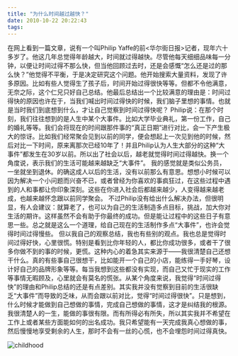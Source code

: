 ```yaml
---
title: "为什么时间越过越快？"
date: 2010-10-22 20:22:43
tags:
---
```


在网上看到一篇文章，说有一个叫Philip Yaffe的前<华尔街日报>记者，现年六十多岁了。他这几年总觉得年龄越大，时间就过得越快。尽管他每天细细品味每一分钟，以便让时间过得不那么快，但当他回顾过去时，还是会感慨“怎么还是过的那么快？”他觉得不平衡，于是决定研究这个问题。他开始搜索大量资料，发现了许多原因。比如有些人觉得生了孩子后，时间开始过得很快等等。但都不令他满意，无奈之际，这个仁兄只好自己总结。他最后总结出一个比较满意的理由是：时间过得快的原因也许在于，当我们喊出时间过得快的时候，我们脑子里想的事情。也就是当时我们到底想到什么，才让自己觉察到时间过得快呢？ Philip说：在那个时刻，我们往往想到的是人生中某个大事件。比如大学毕业典礼，第一份工作，自己的婚礼等等。我们会将现在的时间跟那件事的“真正日期”进行对比，会一下产生极大的惊讶。比如我们经常聚会见到以前的同学，便会想起上一次见到他的时候，然后对比一下时间，原来离那次已经10年了！并且Philip认为人生大部分的这种“大事件”都发生在30岁以前。所以出了社会以后，越老就觉得时间过得越快。换一个角度说，表示我们的生活可能越来越缺乏“大事件”。 我的感觉就是类似公务员，一坐就坐到退休。的确这成人以后的生活，没有以前那么有意思。想想小时候可以因为解决一个小问题而兴奋不已，或者曾经为你喜欢的事疯狂过，在这些过程中遇到的人和事都让你印象深刻。这些在你进入社会后都越来越少，人变得越来越老成，也越来越怀念跟以前同学聚会。 不过Philip没有给出什么解决办法，但很明显，有人会建议：就算老了，也可以为自己的生活制造多点目标，挑战，加大你对生活的期许。这样虽然不会有助于你最终的成功。但是能让过程中的这些日子有意思一些。总之就是这么一个道理，给自己现在的生活制作多点“大事件”，也许会觉得时间过得慢些。 但以我自己的观察总结，我也有些别的观点。我也总是觉得时间过得好快，心里很慌。特别是看到比你年轻的人，都比你成功很多，或者干了很多你做不到的事的时候，更慌。这种内心的着急其实来源于——我很清楚自己还想干什么。真的有些事自己很想干，比如能开一个自己的小店，能练得一手好琴，设计好自己的品牌形象等等。每当我想到这些都没有实现，而自己又忙于现实的工作等事情无暇顾及，心里就会有莫名的慌张。从某个角度来说，我觉得“时间过得快”的理由和Philip总结的还是有点差别。其实我并没有觉察到目前的生活很缺乏“大事件”而导致的乏味，从而会跟以前对比，觉得“时间过得很快”。只是想到，什么时候才能做到自己想做的事情，完成自己想做的事情，这才是纠结我的根源。 我很清楚人的一生，能做的事很有限。而有所得必有所失，所以其实我并不希望在工作上或者某些方面能如何的出名成功。我只希望能有一天完成我真心想做的事，然后慢慢地享受剩余的人生，那时不会有一丝的心慌，也不会埋怨时间过得真快。 

![childhood](../../../images/2010/10/328698.jpg "childhood")